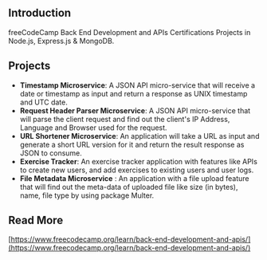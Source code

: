 ## Introduction
freeCodeCamp Back End Development and APIs Certifications Projects in Node.js, Express.js & MongoDB.

## Projects
- **Timestamp Microservice**: A JSON API micro-service that will receive a date or timestamp as input and return a response as  UNIX timestamp and UTC date.
- **Request Header Parser Microservice**: A JSON API micro-service that will parse the client request and find out the client's IP Address, Language and Browser used for the request.
- **URL Shortener Microservice**: An application will take a URL as input and generate a short URL version for it and return the result response as JSON to consume.
- **Exercise Tracker**: An exercise tracker application with features like APIs to create new users, and add exercises to existing users and user logs.
- **File Metadata Microservice** : An application with a file upload feature that will find out the meta-data of uploaded file like size (in bytes), name, file type by using package Multer. 

## Read More
[https://www.freecodecamp.org/learn/back-end-development-and-apis/](https://www.freecodecamp.org/learn/back-end-development-and-apis/)
